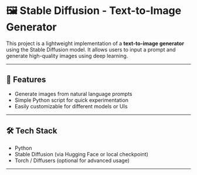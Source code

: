 # 🖼️ Stable Diffusion - Text-to-Image Generator

This project is a lightweight implementation of a **text-to-image generator** using the Stable Diffusion model. It allows users to input a prompt and generate high-quality images using deep learning.

---

## 🚀 Features

- Generate images from natural language prompts
- Simple Python script for quick experimentation
- Easily customizable for different models or UIs

---

## 🛠️ Tech Stack

- Python
- Stable Diffusion (via Hugging Face or local checkpoint)
- Torch / Diffusers (optional for advanced usage)

---
